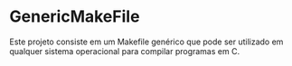 # GenericMakeFile
Este projeto consiste em um Makefile genérico que pode ser utilizado em qualquer sistema operacional para compilar programas em C.
